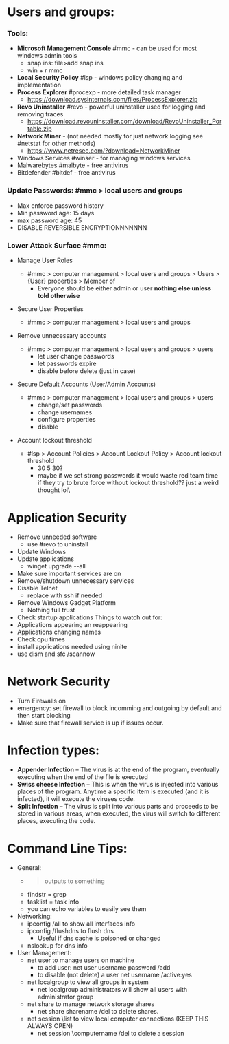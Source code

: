 # Users and groups:
### Tools:
- **Microsoft Management Console** #mmc - can be used for most windows admin tools  
	- snap ins: file>add snap ins
	- win + r mmc
- **Local Security Policy** #lsp - windows policy changing and implementation
- **Process Explorer** #procexp - more detailed task manager 
	- https://download.sysinternals.com/files/ProcessExplorer.zip
- **Revo Uninstaller** #revo - powerful uninstaller used for logging and removing traces
	- https://download.revouninstaller.com/download/RevoUninstaller_Portable.zip
- **Network Miner** - (not needed mostly for just network logging see #netstat for other methods)
	- https://www.netresec.com/?download=NetworkMiner
- Windows Services #winser - for managing windows services
- Malwarebytes #malbyte - free antivirus
- Bitdefender #bitdef - free antivirus

### Update Passwords: #mmc > local users and groups
- Max enforce password history
- Min password age: 15 days
- max password age: 45
- DISABLE REVERSIBLE ENCRYPTIONNNNNNN

### Lower Attack Surface #mmc: 

- Manage User Roles 
	- #mmc > computer management > local users and groups > Users >  {User} properties > Member of
		- Everyone should be either admin or user **nothing else unless told otherwise**

- Secure User Properties
	- #mmc > computer management > local users and groups 

- Remove unnecessary accounts  
	- #mmc > computer management > local users and groups > users
		- let user change passwords
		- let passwords expire
		- disable before delete (just in case)

- Secure Default Accounts (User/Admin Accounts)
	- #mmc > computer management > local users and groups > users
		- change/set passwords
		- change usernames
		- configure properties
		- disable

- Account lockout threshold
	- #lsp > Account Policies > Account Lockout Policy > Account lockout threshold 
		- 30 5 30?
		- maybe if we set strong passwords it would waste red team time if they try to brute force without lockout threshold?? just a weird thought lol\


# Application Security

- Remove unneeded software 
	- use #revo to uninstall
- Update Windows
- Update applications 
	- winget upgrade --all
- Make sure important services are on 
- Remove/shutdown unnecessary services
- Disable Telnet
	- replace with ssh if needed
- Remove Windows Gadget Platform
	- Nothing full trust
- Check startup applications
Things to watch out for: 
- Applications appearing an reappearing 
- Applications changing names
- Check cpu times
- install applications needed using ninite
- use dism and sfc /scannow
# Network Security
- Turn Firewalls on
- emergency: set firewall to block incomming and outgoing by default and then start blocking
- Make sure that firewall service is up if issues occur. 



# Infection types:

- **Appender Infection** – The virus is at the end of the program, eventually executing when the end of the file is executed
- **Swiss cheese Infection** – This is when the virus is injected into various places of the program. Anytime a specific item is executed (and it is infected), it will execute the viruses code.
- **Split Infection** – The virus is split into various parts and proceeds to be stored in various areas, when executed, the virus will switch to different places, executing the code.

# Command Line Tips:
- General:
	- > outputs to something
	- findstr = grep
	- tasklist = task info
	- you can echo variables to easily see them
- Networking:
	-  ipconfig /all to show all interfaces info
	- ipconfig /flushdns to flush dns
		- Useful if dns cache is poisoned or changed
	- nslookup for dns info
- User Management:
	- net user to manage users on machine
		- to add user: net user username password /add
		- to disable (not delete) a user net username /active:yes
	- net localgroup to view all groups in system
		- net localgroup administrators will show all users with administrator group
	- net share to manage network storage shares
		- net share sharename /del to delete shares. 
	- net session \list to view local computer connections (KEEP THIS ALWAYS OPEN)
		- net session \\computername /del to delete a session 